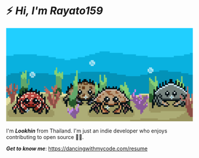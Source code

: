 # ⚡️ _Hi, I'm Rayato159_

<img src="./assets/crabs.gif" />

I'm **_Lookhin_** from Thailand. I'm just an indie developer who enjoys contributing to open source 🦀💀.

**_Get to know me_**: https://dancingwithmycode.com/resume
